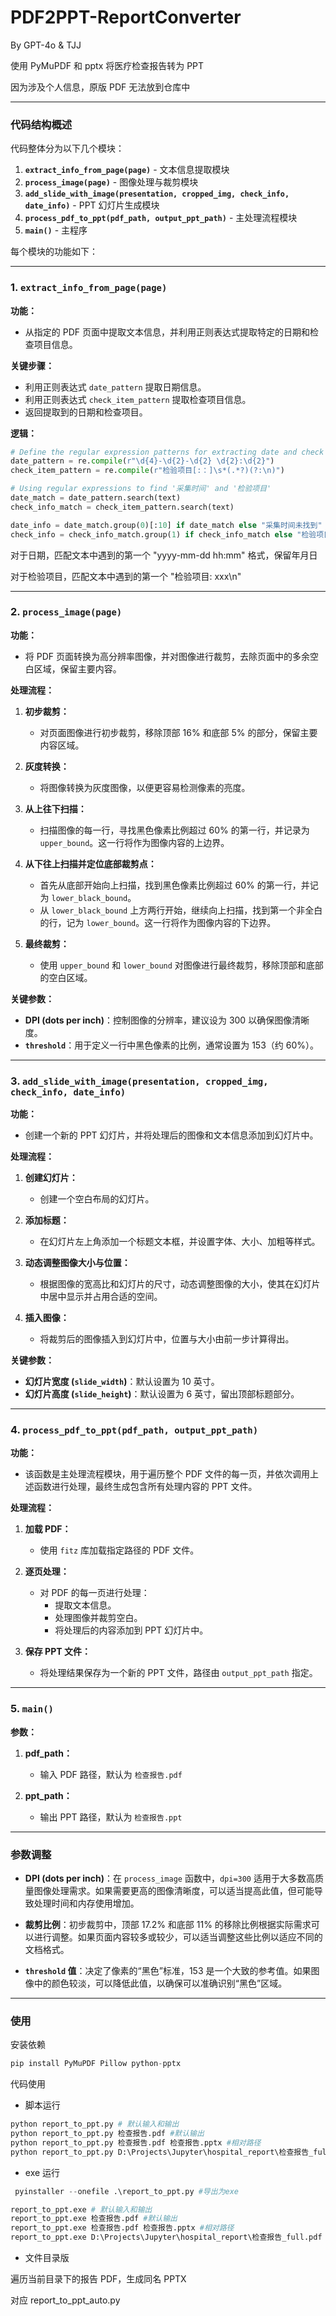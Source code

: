 # PDF2PPT-ReportConverter
By GPT-4o & TJJ

使用 PyMuPDF 和 pptx 将医疗检查报告转为 PPT

因为涉及个人信息，原版 PDF 无法放到仓库中

---

### 代码结构概述

代码整体分为以下几个模块：

1. **`extract_info_from_page(page)`** - 文本信息提取模块
2. **`process_image(page)`** - 图像处理与裁剪模块
3. **`add_slide_with_image(presentation, cropped_img, check_info, date_info)`** - PPT 幻灯片生成模块
4. **`process_pdf_to_ppt(pdf_path, output_ppt_path)`** - 主处理流程模块
5. **`main()`** - 主程序

每个模块的功能如下：

---

### 1. `extract_info_from_page(page)`

**功能：**

- 从指定的 PDF 页面中提取文本信息，并利用正则表达式提取特定的日期和检查项目信息。

**关键步骤：**

- 利用正则表达式 `date_pattern` 提取日期信息。
- 利用正则表达式 `check_item_pattern` 提取检查项目信息。
- 返回提取到的日期和检查项目。

**逻辑：**

```python
# Define the regular expression patterns for extracting date and check items
date_pattern = re.compile(r"\d{4}-\d{2}-\d{2} \d{2}:\d{2}")
check_item_pattern = re.compile(r"检验项目[:：]\s*(.*?)(?:\n)")

# Using regular expressions to find '采集时间' and '检验项目'
date_match = date_pattern.search(text)
check_info_match = check_item_pattern.search(text)

date_info = date_match.group(0)[:10] if date_match else "采集时间未找到"
check_info = check_info_match.group(1) if check_info_match else "检验项目未找到"
```

对于日期，匹配文本中遇到的第一个 "yyyy-mm-dd hh:mm" 格式，保留年月日

对于检验项目，匹配文本中遇到的第一个 "检验项目: xxx\n"

---

### 2. `process_image(page)`

**功能：**

- 将 PDF 页面转换为高分辨率图像，并对图像进行裁剪，去除页面中的多余空白区域，保留主要内容。

**处理流程：**

1. **初步裁剪：**
   - 对页面图像进行初步裁剪，移除顶部 16% 和底部 5% 的部分，保留主要内容区域。

2. **灰度转换：**
   - 将图像转换为灰度图像，以便更容易检测像素的亮度。

3. **从上往下扫描：**
   - 扫描图像的每一行，寻找黑色像素比例超过 60% 的第一行，并记录为 `upper_bound`。这一行将作为图像内容的上边界。

4. **从下往上扫描并定位底部裁剪点：**
   - 首先从底部开始向上扫描，找到黑色像素比例超过 60% 的第一行，并记为 `lower_black_bound`。
   - 从 `lower_black_bound` 上方两行开始，继续向上扫描，找到第一个非全白的行，记为 `lower_bound`。这一行将作为图像内容的下边界。

5. **最终裁剪：**
   - 使用 `upper_bound` 和 `lower_bound` 对图像进行最终裁剪，移除顶部和底部的空白区域。

**关键参数：**

- **DPI (dots per inch)**：控制图像的分辨率，建议设为 300 以确保图像清晰度。
- **`threshold`**：用于定义一行中黑色像素的比例，通常设置为 153（约 60%）。

---

### 3. `add_slide_with_image(presentation, cropped_img, check_info, date_info)`

**功能：**

- 创建一个新的 PPT 幻灯片，并将处理后的图像和文本信息添加到幻灯片中。

**处理流程：**

1. **创建幻灯片：**
   - 创建一个空白布局的幻灯片。

2. **添加标题：**
   - 在幻灯片左上角添加一个标题文本框，并设置字体、大小、加粗等样式。

3. **动态调整图像大小与位置：**
   - 根据图像的宽高比和幻灯片的尺寸，动态调整图像的大小，使其在幻灯片中居中显示并占用合适的空间。

4. **插入图像：**
   - 将裁剪后的图像插入到幻灯片中，位置与大小由前一步计算得出。

**关键参数：**

- **幻灯片宽度 (`slide_width`)**：默认设置为 10 英寸。
- **幻灯片高度 (`slide_height`)**：默认设置为 6 英寸，留出顶部标题部分。

---

### 4. `process_pdf_to_ppt(pdf_path, output_ppt_path)`

**功能：**

- 该函数是主处理流程模块，用于遍历整个 PDF 文件的每一页，并依次调用上述函数进行处理，最终生成包含所有处理内容的 PPT 文件。

**处理流程：**

1. **加载 PDF：**
   - 使用 `fitz` 库加载指定路径的 PDF 文件。

2. **逐页处理：**
   - 对 PDF 的每一页进行处理：
     - 提取文本信息。
     - 处理图像并裁剪空白。
     - 将处理后的内容添加到 PPT 幻灯片中。

3. **保存 PPT 文件：**
   - 将处理结果保存为一个新的 PPT 文件，路径由 `output_ppt_path` 指定。

---

### 5. `main()`

**参数：**

1. **pdf_path：**
   - 输入 PDF 路径，默认为 `检查报告.pdf`

2. **ppt_path：**
   - 输出 PPT 路径，默认为 `检查报告.ppt`

---

### 参数调整

- **DPI (dots per inch)**：在 `process_image` 函数中，`dpi=300` 适用于大多数高质量图像处理需求。如果需要更高的图像清晰度，可以适当提高此值，但可能导致处理时间和内存使用增加。

- **裁剪比例**：初步裁剪中，顶部 17.2% 和底部 11% 的移除比例根据实际需求可以进行调整。如果页面内容较多或较少，可以适当调整这些比例以适应不同的文档格式。

- **`threshold` 值**：决定了像素的“黑色”标准，153 是一个大致的参考值。如果图像中的颜色较淡，可以降低此值，以确保可以准确识别“黑色”区域。

---

### 使用

安装依赖

```python
pip install PyMuPDF Pillow python-pptx
```

代码使用

- 脚本运行

```python
python report_to_ppt.py # 默认输入和输出
python report_to_ppt.py 检查报告.pdf #默认输出
python report_to_ppt.py 检查报告.pdf 检查报告.pptx #相对路径
python report_to_ppt.py D:\Projects\Jupyter\hospital_report\检查报告_full.pdf D:\Projects\Jupyter\hospital_report\检查报告.pptx #绝对路径
```

- exe 运行

```python
 pyinstaller --onefile .\report_to_ppt.py #导出为exe
```

```python
report_to_ppt.exe # 默认输入和输出
report_to_ppt.exe 检查报告.pdf #默认输出
report_to_ppt.exe 检查报告.pdf 检查报告.pptx #相对路径
report_to_ppt.exe D:\Projects\Jupyter\hospital_report\检查报告_full.pdf D:\Projects\Jupyter\hospital_report\检查报告.pptx #绝对路径
```

- 文件目录版

遍历当前目录下的报告 PDF，生成同名 PPTX

对应 report_to_ppt_auto.py
